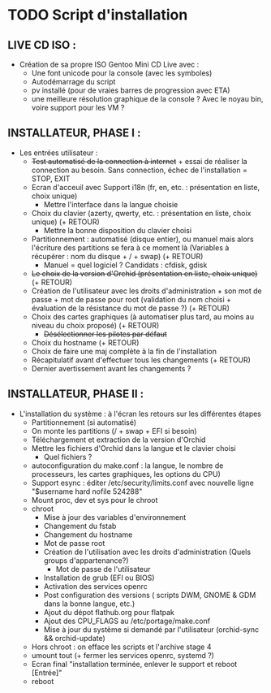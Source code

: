 # TODO Script d'installation

## LIVE CD ISO :
* Création de sa propre ISO Gentoo Mini CD Live avec :
  * Une font unicode pour la console (avec les symboles)
  * Autodémarrage du script
  * pv installé (pour de vraies barres de progression avec ETA)
  * une meilleure résolution graphique de la console ? Avec le noyau bin, voire support pour les VM ?

## INSTALLATEUR, PHASE I :
* Les entrées utilisateur :
  * ~~Test automatisé de la connection à internet~~ + essai de réaliser la connection au besoin. Sans connection, échec de l'installation = STOP, EXIT
  * Ecran d'acceuil avec Support i18n (fr, en, etc. : présentation en liste, choix unique)
    * Mettre l'interface dans la langue choisie
  * Choix du clavier (azerty, qwerty, etc. : présentation en liste, choix unique) (+ RETOUR)
    * Mettre la bonne disposition du clavier choisi
  * Partitionnement : automatisé (disque entier), ou manuel mais alors l'écriture des partitions se fera à ce moment là (Variables à récupérer : nom du disque + / + swap) (+ RETOUR)
    * Manuel = quel logiciel ? Candidats : cfdisk, gdisk
  * ~~Le choix de la version d'Orchid (présentation en liste, choix unique)~~ (+ RETOUR)
  * Création de l'utilisateur avec les droits d'administration + son mot de passe + mot de passe pour root (validation du nom choisi + évaluation de la résistance du mot de passe ?) (+ RETOUR)
  * Choix des cartes graphiques (à automatiser plus tard, au moins au niveau du choix proposé) (+ RETOUR)
    * ~~Désélectionner les pilotes par défaut~~
  * Choix du hostname (+ RETOUR)
  * Choix de faire une maj complète à la fin de l'installation
  * Récapitulatif avant d'effectuer tous les changements (+ RETOUR)
  * Dernier avertissement avant les changements ?
## INSTALLATEUR, PHASE II :
* L'installation du système : à l'écran les retours sur les différentes étapes
  * Partitionnement (si automatisé)
  * On monte les partitions (/ + swap + EFI si besoin)
  * Téléchargement et extraction de la version d'Orchid
  * Mettre les fichiers d'Orchid dans la langue et le clavier choisi
    * Quel fichiers ?
  * autoconfiguration du make.conf : la langue, le nombre de processeurs, les cartes graphiques, les options du CPU)
  * Support esync : éditer /etc/security/limits.conf avec nouvelle ligne "$username hard nofile 524288"
  * Mount proc, dev et sys pour le chroot
  * chroot
    * Mise à jour des variables d'environnement
    * Changement du fstab
    * Changement du hostname
    * Mot de passe root
    * Création de l'utilisation avec les droits d'administration (Quels groups d'appartenance?)
      * Mot de passe de l'utilisateur
    * Installation de grub (EFI ou BIOS)
    * Activation des services openrc
    * Post configuration des versions ( scripts DWM, GNOME & GDM dans la bonne langue, etc.)
    * Ajout du dépot flathub.org pour flatpak
    * Ajout des CPU_FLAGS au /etc/portage/make.conf
    * Mise à jour du système si demandé par l'utilisateur (orchid-sync && orchid-update)
  * Hors chroot : on efface les scripts et l'archive stage 4
  * umount tout (+ fermer les services openrc, systemd ?)
  * Ecran final "installation terminée, enlever le support et reboot [Entrée]"
  * reboot
